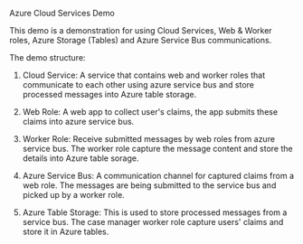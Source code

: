 Azure Cloud Services Demo


This demo is a demonstration for using Cloud Services, Web & Worker roles, Azure Storage (Tables) and Azure Service Bus communications.
        
        
        

The demo structure:

1) Cloud Service: A service that contains web and worker roles that communicate to each other using azure service bus and store processed messages into Azure table storage.

2) Web Role: A web app to collect user's claims, the app submits these claims into azure service bus.

3) Worker Role: Receive submitted messages by web roles from azure service bus. The worker role capture the message content and store the details into Azure table sorage.

4) Azure Service Bus: A communication channel for captured claims from a web role. The messages are being submitted to the service bus and picked up by a worker role.

5) Azure Table Storage: This is used to store processed messages from a service bus. The case manager worker role capture users' claims and store it in Azure tables.
